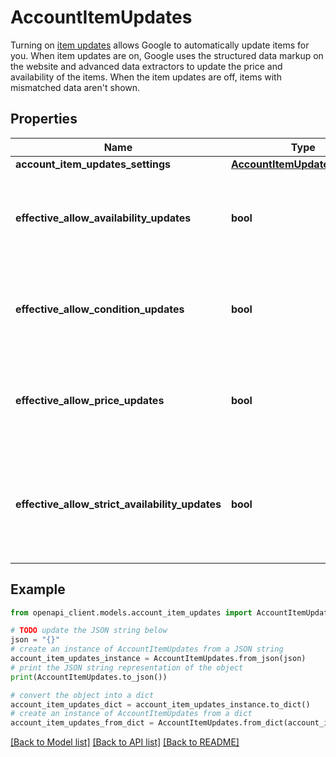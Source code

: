 # AccountItemUpdates

Turning on [item updates](https://support.google.com/merchants/answer/3246284) allows Google to automatically update items for you. When item updates are on, Google uses the structured data markup on the website and advanced data extractors to update the price and availability of the items. When the item updates are off, items with mismatched data aren't shown.

## Properties

Name | Type | Description | Notes
------------ | ------------- | ------------- | -------------
**account_item_updates_settings** | [**AccountItemUpdatesSettings**](AccountItemUpdatesSettings.md) |  | [optional] 
**effective_allow_availability_updates** | **bool** | Output only. The effective value of allow_availability_updates. If account_item_updates_settings is present, then this value is the same. Otherwise, it represents the inherited value of the parent account. Read-only. | [optional] [readonly] 
**effective_allow_condition_updates** | **bool** | Output only. The effective value of allow_condition_updates. If account_item_updates_settings is present, then this value is the same. Otherwise, it represents the inherited value of the parent account. Read-only. | [optional] [readonly] 
**effective_allow_price_updates** | **bool** | Output only. The effective value of allow_price_updates. If account_item_updates_settings is present, then this value is the same. Otherwise, it represents the inherited value of the parent account. Read-only. | [optional] [readonly] 
**effective_allow_strict_availability_updates** | **bool** | Output only. The effective value of allow_strict_availability_updates. If account_item_updates_settings is present, then this value is the same. Otherwise, it represents the inherited value of the parent account. Read-only. | [optional] [readonly] 

## Example

```python
from openapi_client.models.account_item_updates import AccountItemUpdates

# TODO update the JSON string below
json = "{}"
# create an instance of AccountItemUpdates from a JSON string
account_item_updates_instance = AccountItemUpdates.from_json(json)
# print the JSON string representation of the object
print(AccountItemUpdates.to_json())

# convert the object into a dict
account_item_updates_dict = account_item_updates_instance.to_dict()
# create an instance of AccountItemUpdates from a dict
account_item_updates_from_dict = AccountItemUpdates.from_dict(account_item_updates_dict)
```
[[Back to Model list]](../README.md#documentation-for-models) [[Back to API list]](../README.md#documentation-for-api-endpoints) [[Back to README]](../README.md)


